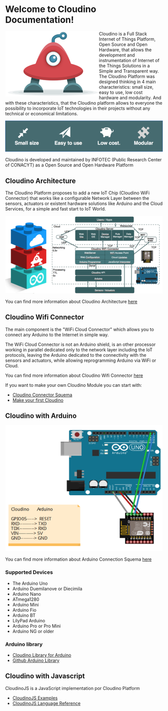 Welcome to Cloudino Documentation!
===================

<img src="https://github.com/Cloudino/Cloudino-Doc/raw/master/Cloudino_logo.png" width="300" align="left">

Cloudino is a Full Stack Internet of Things Platform, Open Source and Open Hardware, that allows the development and instrumentation of Internet of the Things Solutions in a Simple and Transparent way.
 
<br>The Cloudino Platform was designed thinking in 4 main characteristics: small size, easy to use, low cost hardware and modularity. And with these characteristics, that the Cloudino platform allows to everyone the possibility to incorporate IoT technologies in their projects without any technical or economical limitations.


![Cloudino Characteristics](https://github.com/Cloudino/Cloudino-Doc/raw/master/Cloudino_characteristics.png)

Cloudino is developed and maintained by INFOTEC (Public Research Center of CONACYT) as a Open Source and Open Hardware Platform

## Cloudino Architecture

The Cloudino Platform proposes to add a new IoT Chip (Cloudino WiFi Connector) that works like a configurable Network Layer between the sensors, actuators or existent hardware solutions like Arduino and the Cloud Services, for a simple and fast start to IoT World.

![Cloudino Architecture](https://github.com/Cloudino/Cloudino-Doc/raw/master/Cloudino_Achitecture.png)

You can find more information about Cloudino Architecture [here](https://github.com/Cloudino/Cloudino-Doc/wiki/Cloudino-Arquitecture)

## Cloudino Wifi Connector
The main component is the "WiFi Cloud Connector" which allows you to connect any Arduino to the Internet in simple way.

The WiFi Cloud Connector is not an Arduino shield, is an other processor working in parallel dedicated only to the network layer including the IoT protocols, leaving the Arduino dedicated to the connectivity with the sensors and actuators, while allowing reprogramming Arduino via WiFi or Cloud.

You can find more information about Cloudino Wifi Connector [here](https://github.com/Cloudino/Cloudino-Doc/wiki/Cloudino-WiFi-Connector)

If you want to make your own Cloudino Module you can start with:
* [Cloudino Connector Squema](https://github.com/Cloudino/Cloudino-Doc/wiki/Cloudino-WiFI-Connector-Schema)
* [Make your first Cloudino](https://github.com/Cloudino/Cloudino-Doc/wiki/Make-your-first-Cloudino)

## Cloudino with Arduino

![Arduino_connection](https://github.com/Cloudino/Cloudino-Doc/raw/master/Cloudino_Arduino_Connection.png)

You can find more information about Arduino Connection Squema [here](https://github.com/Cloudino/Cloudino-Doc/wiki/Cloudino-with-Arduino-Connection-Squema)

### Supported Devices
* The Arduino Uno
* Arduino Duemilanove or Diecimila
* Arduino Nano
* ATmega1280
* Arduino Mini
* Arduino Fio
* Arduino BT
* LilyPad Arduino
* Arduino Pro or Pro Mini
* Arduino NG or older

### Arduino library

* [Cloudino Library for Arduino](https://github.com/Cloudino/Cloudino-Doc/wiki/Cloudino-Library-for-Arduino)
* [Github Arduino Library](https://github.com/Cloudino/Cloudino-ArduinoLib)

## Cloudino with Javascript
CloudinoJS is a JavaScript implementation por Cloudino Platform

* [CloudinoJS Examples](https://github.com/Cloudino/Cloudino-Doc/wiki/CloudinoJS-Examples)
* [CloudinoJS Language Reference](https://github.com/Cloudino/Cloudino-Doc/wiki/CloudinoJS-Language-Reference)
